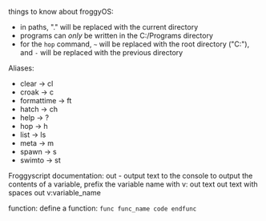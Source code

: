 things to know about froggyOS:
 * in paths, "." will be replaced with the current directory
 * programs can *only* be written in the C:/Programs directory
 * for the `hop` command, `~` will be replaced with the root directory ("C:"), and `-` will be replaced with the previous directory

Aliases:
 * clear -> cl
 * croak -> c
 * formattime -> ft
 * hatch -> ch
 * help -> ?
 * hop -> h
 * list -> ls
 * meta -> m
 * spawn -> s
 * swimto -> st

Froggyscript documentation:
out - output text to the console
    to output the contents of a variable, prefix the variable name with v:
        out text
        out text with spaces
        out v:variable_name

function:
    define a function:
    ```
    func func_name
        code
    endfunc
    ```